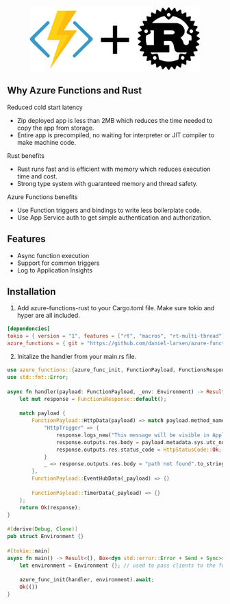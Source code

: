 <div>
  <div align="center" style="display: block; text-align: center;">
    <img src="https://raw.githubusercontent.com/daniel-larsen/azure-functions-rust/main/assets/azurefunctions-rust.svg" height="150" />
  </div>
</div>

## Why Azure Functions and Rust

Reduced cold start latency

- Zip deployed app is less than 2MB which reduces the time needed to copy the app from storage.
- Entire app is precompiled, no waiting for interpreter or JIT compiler to make machine code.

Rust benefits

- Rust runs fast and is efficient with memory which reduces execution time and cost.
- Strong type system with guaranteed memory and thread safety.

Azure Functions benefits

- Use Function triggers and bindings to write less boilerplate code.
- Use App Service auth to get simple authentication and authorization.

## Features

- Async function execution
- Support for common triggers
- Log to Application Insights

## Installation

1. Add azure-functions-rust to your Cargo.toml file. Make sure tokio and hyper are all included.

```toml
[dependencies]
tokio = { version = "1", features = ["rt", "macros", "rt-multi-thread"] }
azure_functions = { git = "https://github.com/daniel-larsen/azure-functions-rust", branch = "main" }

```

2. Initalize the handler from your main.rs file.

```rust
use azure_functions::{azure_func_init, FunctionPayload, FunctionsResponse, HttpStatusCode};
use std::fmt::Error;

async fn handler(payload: FunctionPayload, _env: Environment) -> Result<FunctionsResponse, Error> {
    let mut response = FunctionsResponse::default();

    match payload {
        FunctionPayload::HttpData(payload) => match payload.method_name() {
            "HttpTrigger" => {
                response.logs_new("This message will be visible in Application Insights");
                response.outputs.res.body = payload.metadata.sys.utc_now.to_string();
                response.outputs.res.status_code = HttpStatusCode::Ok;
            }
            _ => response.outputs.res.body = "path not found".to_string(),
        },
        FunctionPayload::EventHubData(_payload) => {}

        FunctionPayload::TimerData(_payload) => {}
    };
    return Ok(response);
}

#[derive(Debug, Clone)]
pub struct Environment {}

#[tokio::main]
async fn main() -> Result<(), Box<dyn std::error::Error + Send + Sync>> {
    let environment = Environment {}; // used to pass clients to the function handlers

    azure_func_init(handler, environment).await;
    Ok(())
}

```
